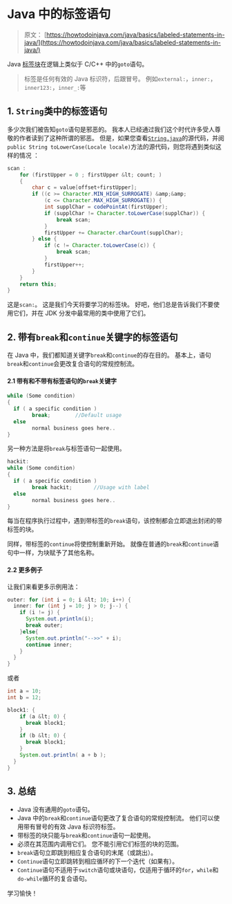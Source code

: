 # Java 中的标签语句

> 原文： [https://howtodoinjava.com/java/basics/labeled-statements-in-java/](https://howtodoinjava.com/java/basics/labeled-statements-in-java/)

Java [标签块](https://docs.oracle.com/javase/specs/jls/se7/html/jls-14.html#jls-14.15)在逻辑上类似于 C/C++ 中的`goto`语句。

> 标签是任何有效的 Java 标识符，后跟冒号。 例如`external:`，`inner:`，`inner123:`，`inner_:`等

## 1\. `String`类中的标签语句

多少次我们被告知`goto`语句是邪恶的。 我本人已经通过我们这个时代许多受人尊敬的作者读到了这种所谓的邪恶。 但是，如果您查看[`String.java`](http://www.docjar.com/html/api/java/lang/String.java.html)的源代码，并阅`public String toLowerCase(Locale locale)`方法的源代码，则您将遇到类似这样的情况 ：

```java
scan :
    for (firstUpper = 0 ; firstUpper &lt; count; ) 
    {
        char c = value[offset+firstUpper];
        if ((c >= Character.MIN_HIGH_SURROGATE) &amp;&amp;
            (c <= Character.MAX_HIGH_SURROGATE)) {
            int supplChar = codePointAt(firstUpper);
            if (supplChar != Character.toLowerCase(supplChar)) {
                break scan;
            }
            firstUpper += Character.charCount(supplChar);
        } else {
            if (c != Character.toLowerCase(c)) {
                break scan;
            }
            firstUpper++;
        }
    }
    return this;
}

```

这是`scan:`。 这是我们今天将要学习的标签块。 好吧，他们总是告诉我们不要使用它们，并在 JDK 分发中最常用的类中使用了它们。

## 2\. 带有`break`和`continue`关键字的标签语句

在 Java 中，我们都知道关键字`break`和`continue`的存在目的。 基本上，语句`break`和`continue`会更改复合语句的常规控制流。

#### 2.1 带有和不带有标签语句的`break`关键字

```java
while (Some condition) 
{
  if ( a specific condition ) 
  		break;        //Default usage
  else
  		normal business goes here..
}

```

另一种方法是将`break`与标签语句一起使用。

```java
hackit:
while (Some condition) 
{
  if ( a specific condition ) 
  		break hackit;       //Usage with label
  else
  		normal business goes here..
}

```

每当在程序执行过程中，遇到带标签的`break`语句，该控制都会立即退出封闭的带标签的块。

同样，带标签的`continue`将使控制重新开始。 就像在普通的`break`和`continue`语句中一样，为块赋予了其他名称。

#### 2.2 更多例子

让我们来看更多示例用法：

```java
outer: for (int i = 0; i &lt; 10; i++) {
  inner: for (int j = 10; j > 0; j--) {
    if (i != j) {
      System.out.println(i);
      break outer;
    }else{
      System.out.println("-->>" + i);
      continue inner;
    }
  }
}

```

或者

```java
int a = 10;
int b = 12;

block1: {
    if (a &lt; 0) {
      break block1;
    }
    if (b &lt; 0) {
      break block1;
    }
    System.out.println( a + b );
  }
}

```

## 3\. 总结

*   Java 没有通用的`goto`语句。
*   Java 中的`break`和`continue`语句更改了复合语句的常规控制流。 他们可以使用带有冒号的有效 Java 标识符标签。
*   带标签的块只能与`break`和`continue`语句一起使用。
*   必须在其范围内调用它们。 您不能引用它们标签的块的范围。
*   `break`语句立即跳到相应复合语句的末尾（或跳出）。
*   `Continue`语句立即跳转到相应循环的下一个迭代（如果有）。
*   `Continue`语句不适用于`switch`语句或块语句，仅适用于循环的`for`，`while`和`do-while`循环的复合语句。

学习愉快！